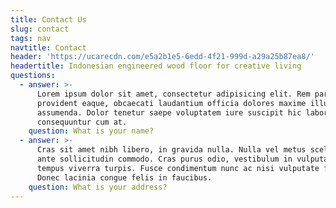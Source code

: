 ```yaml
---
title: Contact Us
slug: contact
tags: nav
navtitle: Contact
header: 'https://ucarecdn.com/e5a2b1e5-6edd-4f21-999d-a29a25b87ea8/'
headertitle: Indonesian engineered wood floor for creative living
questions:
  - answer: >-
      Lorem ipsum dolor sit amet, consectetur adipisicing elit. Rem pariatur
      provident eaque, obcaecati laudantium officia dolores maxime illum
      assumenda. Dolor tenetur saepe voluptatem iure suscipit hic labore,
      consequuntur cum at.
    question: What is your name?
  - answer: >-
      Cras sit amet nibh libero, in gravida nulla. Nulla vel metus scelerisque
      ante sollicitudin commodo. Cras purus odio, vestibulum in vulputate at,
      tempus viverra turpis. Fusce condimentum nunc ac nisi vulputate fringilla.
      Donec lacinia congue felis in faucibus.
    question: What is your address?
---
```


